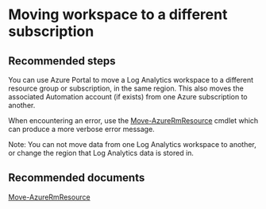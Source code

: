 
<properties
    pageTitle="Move workspace to a different subscription"
    description="Workspace/Move workspace to a different subscription"
    service="microsoft.operationalinsights"
    resource="workspaces"
	symptomID=""
	infoBubbleText=""
    authors="olegan"
    displayorder="1"
    selfHelpType="generic"
    supportTopicIds="32592254"
    resourceTags=""
    productPesIds="15725"
    cloudEnvironments="public, Fairfax"
/>

# Moving workspace to a different subscription

## **Recommended steps**
You can use Azure Portal to move a Log Analytics workspace to a different resource group or subscription, in the same region. This also moves the associated Automation account (if exists) from one Azure subscription to another.

When encountering an error, use the [Move-AzureRmResource](https://docs.microsoft.com/en-us/powershell/module/AzureRM.Resources/Move-AzureRmResource?view=azurermps-6.5.0) cmdlet which can produce a more verbose error message.

Note: You can not move data from one Log Analytics workspace to another, or change the region that Log Analytics data is stored in.

## **Recommended documents**
[Move-AzureRmResource](https://docs.microsoft.com/en-us/powershell/module/AzureRM.Resources/Move-AzureRmResource?view=azurermps-6.5.0)
